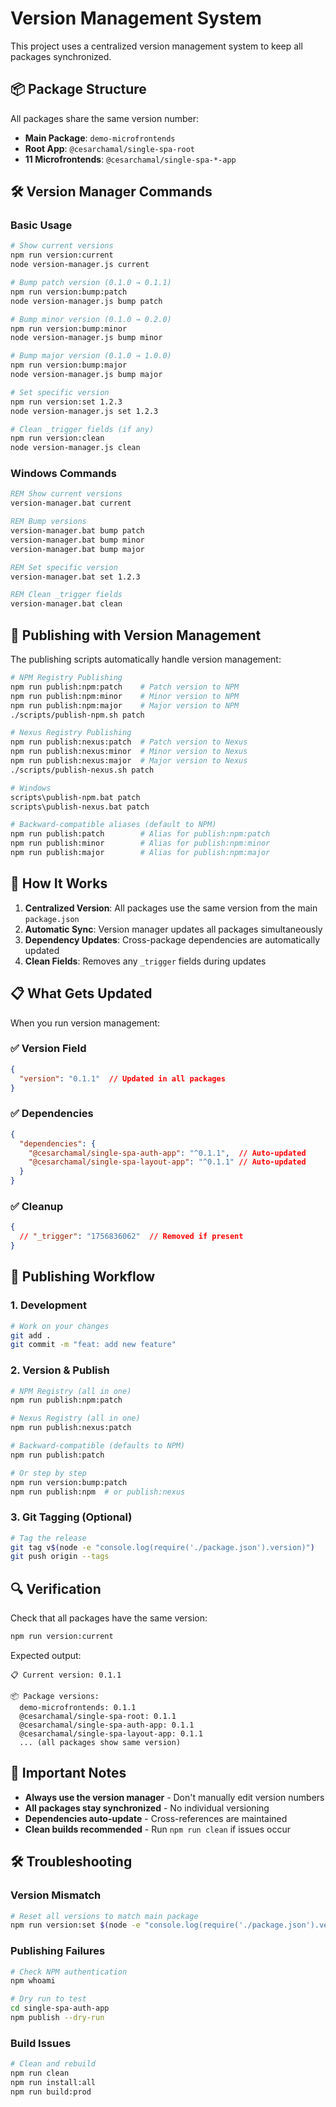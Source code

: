 # Version Management System

This project uses a centralized version management system to keep all packages synchronized.

## 📦 Package Structure

All packages share the same version number:
- **Main Package**: `demo-microfrontends`
- **Root App**: `@cesarchamal/single-spa-root`
- **11 Microfrontends**: `@cesarchamal/single-spa-*-app`

## 🛠 Version Manager Commands

### Basic Usage

```bash
# Show current versions
npm run version:current
node version-manager.js current

# Bump patch version (0.1.0 → 0.1.1)
npm run version:bump:patch
node version-manager.js bump patch

# Bump minor version (0.1.0 → 0.2.0)
npm run version:bump:minor
node version-manager.js bump minor

# Bump major version (0.1.0 → 1.0.0)
npm run version:bump:major
node version-manager.js bump major

# Set specific version
npm run version:set 1.2.3
node version-manager.js set 1.2.3

# Clean _trigger fields (if any)
npm run version:clean
node version-manager.js clean
```

### Windows Commands

```cmd
REM Show current versions
version-manager.bat current

REM Bump versions
version-manager.bat bump patch
version-manager.bat bump minor
version-manager.bat bump major

REM Set specific version
version-manager.bat set 1.2.3

REM Clean _trigger fields
version-manager.bat clean
```

## 🚀 Publishing with Version Management

The publishing scripts automatically handle version management:

```bash
# NPM Registry Publishing
npm run publish:npm:patch    # Patch version to NPM
npm run publish:npm:minor    # Minor version to NPM
npm run publish:npm:major    # Major version to NPM
./scripts/publish-npm.sh patch

# Nexus Registry Publishing
npm run publish:nexus:patch  # Patch version to Nexus
npm run publish:nexus:minor  # Minor version to Nexus
npm run publish:nexus:major  # Major version to Nexus
./scripts/publish-nexus.sh patch

# Windows
scripts\publish-npm.bat patch
scripts\publish-nexus.bat patch

# Backward-compatible aliases (default to NPM)
npm run publish:patch        # Alias for publish:npm:patch
npm run publish:minor        # Alias for publish:npm:minor
npm run publish:major        # Alias for publish:npm:major
```

## 🔄 How It Works

1. **Centralized Version**: All packages use the same version from the main `package.json`
2. **Automatic Sync**: Version manager updates all packages simultaneously
3. **Dependency Updates**: Cross-package dependencies are automatically updated
4. **Clean Fields**: Removes any `_trigger` fields during updates

## 📋 What Gets Updated

When you run version management:

### ✅ Version Field
```json
{
  "version": "0.1.1"  // Updated in all packages
}
```

### ✅ Dependencies
```json
{
  "dependencies": {
    "@cesarchamal/single-spa-auth-app": "^0.1.1",  // Auto-updated
    "@cesarchamal/single-spa-layout-app": "^0.1.1" // Auto-updated
  }
}
```

### ✅ Cleanup
```json
{
  // "_trigger": "1756836062"  // Removed if present
}
```

## 🎯 Publishing Workflow

### 1. Development
```bash
# Work on your changes
git add .
git commit -m "feat: add new feature"
```

### 2. Version & Publish
```bash
# NPM Registry (all in one)
npm run publish:npm:patch

# Nexus Registry (all in one)
npm run publish:nexus:patch

# Backward-compatible (defaults to NPM)
npm run publish:patch

# Or step by step
npm run version:bump:patch
npm run publish:npm  # or publish:nexus
```

### 3. Git Tagging (Optional)
```bash
# Tag the release
git tag v$(node -e "console.log(require('./package.json').version)")
git push origin --tags
```

## 🔍 Verification

Check that all packages have the same version:

```bash
npm run version:current
```

Expected output:
```
📋 Current version: 0.1.1

📦 Package versions:
  demo-microfrontends: 0.1.1
  @cesarchamal/single-spa-root: 0.1.1
  @cesarchamal/single-spa-auth-app: 0.1.1
  @cesarchamal/single-spa-layout-app: 0.1.1
  ... (all packages show same version)
```

## 🚨 Important Notes

- **Always use the version manager** - Don't manually edit version numbers
- **All packages stay synchronized** - No individual versioning
- **Dependencies auto-update** - Cross-references are maintained
- **Clean builds recommended** - Run `npm run clean` if issues occur

## 🛠 Troubleshooting

### Version Mismatch
```bash
# Reset all versions to match main package
npm run version:set $(node -e "console.log(require('./package.json').version)")
```

### Publishing Failures
```bash
# Check NPM authentication
npm whoami

# Dry run to test
cd single-spa-auth-app
npm publish --dry-run
```

### Build Issues
```bash
# Clean and rebuild
npm run clean
npm run install:all
npm run build:prod
```